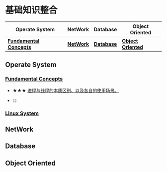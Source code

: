 # 基础知识整合

|**Operate System** | **NetWork**| **Database** | **Object Oriented** |
|------|------|------|------
|**[Fundamental Concepts](#jump)** | **[NetWork](#jump)** | **[Database](#jump)** | **[Object Oriented](#jump)** 

## Operate System
### <span id = "jump">[Fundamental Concepts](https://github.com/FrankShuhao/study-record/tree/master/files/Operate%20System)</span>

* ★★★ [进程与线程的本质区别、以及各自的使用场景。](https://github.com/FrankShuhao/study-record/blob/master/files/Operate%20System/Fundamental%20Concepts/%E8%BF%9B%E7%A8%8B%E4%B8%8E%E7%BA%BF%E7%A8%8B%E7%9A%84%E6%9C%AC%E8%B4%A8%E5%8C%BA%E5%88%AB%E4%BB%A5%E5%8F%8A%E5%90%84%E8%87%AA%E7%9A%84%E4%BD%BF%E7%94%A8%E5%9C%BA%E6%99%AF.md)
- [ ]

### <span id = "jump">[Linux System](https://github.com/FrankShuhao/study-record/tree/master/files/Operate%20System)</span>

## NetWork

## Database

## Object Oriented
